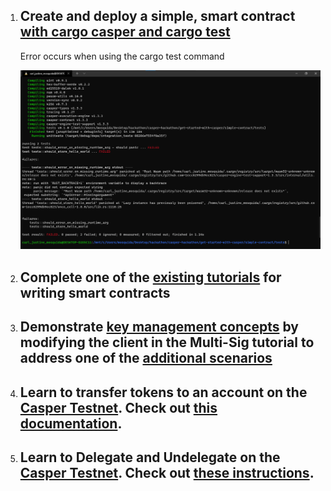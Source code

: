 1. ## Create and deploy a simple, smart contract [with cargo casper and cargo test](https://docs.casperlabs.io/en/latest/dapp-dev-guide/setup-of-rust-contract-sdk.html)

   Error occurs when using the cargo test command

   ![](https://github.com/mosquida/casper-gitcoin-hackathon/blob/master/get-started-with-casper/screenshots/1/1-test-error.png)

   



2. ## Complete one of the [existing tutorials](https://docs.casperlabs.io/en/latest/dapp-dev-guide/tutorials/index.html) for writing smart contracts

   

3. ## Demonstrate [key management concepts](https://docs.casperlabs.io/en/latest/dapp-dev-guide/tutorials/multi-sig/index.html) by modifying the client in the Multi-Sig tutorial to address one of the [additional scenarios](https://docs.casperlabs.io/en/latest/dapp-dev-guide/tutorials/multi-sig/examples.html)

4. ## Learn to transfer tokens to an account on the [Casper Testnet](https://testnet.cspr.live/). Check out [this documentation](https://docs.casperlabs.io/en/latest/workflow/transfer-workflow.html).

5. ## Learn to Delegate and Undelegate on the [Casper Testnet](https://testnet.cspr.live/). Check out [these instructions](https://docs.casperlabs.io/en/latest/workflow/staking.html#delegating-tokens).

